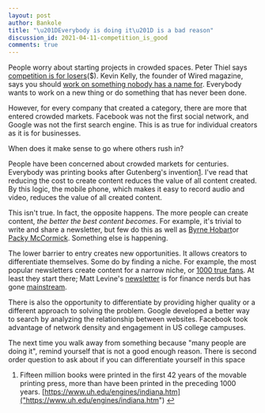 ```yaml
---
layout: post
author: Bankole
title: "\u201DEverybody is doing it\u201D is a bad reason"
discussion_id: 2021-04-11-competition_is_good
comments: true
---
```


People worry about starting projects in crowded spaces. Peter Thiel
says [competition is for
losers]("https://www.wsj.com/articles/peter-thiel-competition-is-for-losers-1410535536")($).
Kevin Kelly, the founder of Wired magazine, says you should [work on something
nobody has a name for]("https://www.nfx.com/post/kevin-kelly-nfx-podcast/").
Everybody wants to work on a new thing or do something that has never been done.

However, for every company that created a category, there are more that entered
crowded markets. Facebook was not the first social network, and Google was not
the first search engine. This is as true for individual creators as it is for
businesses.

When does it make sense to go where others rush in?

People have been concerned about crowded markets for centuries. Everybody was
printing books after Gutenberg's invention[1]("#fn1"). I've read that reducing
the cost to create content reduces the value of all content created. By this
logic, the mobile phone, which makes it easy to record audio and video, reduces
the value of all created content.

This isn't true. In fact, the opposite happens. The more people can create
content, *the better the best content becomes*. For example, it's trivial to
write and share a newsletter, but few do this as well as [Byrne
Hobart]("https://diff.substack.com/")or [Packy
McCormick]("https://www.notboring.co/"). Something else is happening.

The lower barrier to entry creates new opportunities. It allows creators to
differentiate themselves. Some do by finding a niche. For example, the most
popular newsletters create content for a narrow niche, or [1000 true
fans]("https://kk.org/thetechnium/1000-true-fans/"). At least they start
there; Matt Levine's
[newsletter]("https://www.bloomberg.com/opinion/authors/ARbTQlRLRjE/matthew-s-levine?sref=pMuvbz8X")
is for finance nerds but has gone
[mainstream]("https://www.nytimes.com/2020/10/08/business/matt-levine-bloomberg.html").

There is also the opportunity to differentiate by providing higher quality or a
different approach to solving the problem. Google developed a better way to
search by analyzing the relationship between websites. Facebook took advantage
of network density and engagement in US college campuses.

The next time you walk away from something because "many people are doing it",
remind yourself that is not a good enough reason. There is second order question
to ask about if you can differentiate yourself in this space

1. Fifteen million books were printed in the first 42 years of the movable printing press, more than have been printed in the preceding 1000 years. [https://www.uh.edu/engines/indiana.htm]("https://www.uh.edu/engines/indiana.htm") [↩︎]("#ffn1")
